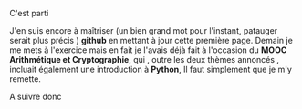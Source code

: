 C'est parti

J'en suis encore à maîtriser (un bien grand mot pour l'instant, patauger serait plus précis ) **github** en  mettant à jour cette première page. Demain je me mets à l'exercice mais en fait je l'avais déjà fait à l'occasion du **MOOC Arithmétique et Cryptographie**, qui , outre les deux thèmes annoncés , incluait également une introduction à **Python**, Il faut simplement que je m'y remette.

A suivre donc
